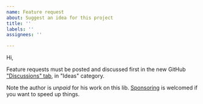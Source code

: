 ```yaml
---
name: Feature request
about: Suggest an idea for this project
title: ''
labels: ''
assignees: ''

---
```


Hi,

Feature requests must be posted and discussed first in the new GitHub ["Discussions" tab](https://github.com/cyrilletuzi/angular-async-local-storage/discussions/categories/ideas), in "Ideas" category.

Note the author is *unpaid* for his work on this lib. [Sponsoring](https://github.com/sponsors/cyrilletuzi/) is welcomed if you want to speed up things.
